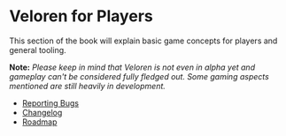 # Veloren for Players

This section of the book will explain basic game concepts for players and general tooling.

**Note:** _Please keep in mind that Veloren is not even in alpha yet and gameplay can't be considered fully fledged out. Some gaming aspects mentioned are still heavily in development._

- [Reporting Bugs](reporting-bugs.md)
- [Changelog](changelog.md)
- [Roadmap](roadmap.md)
